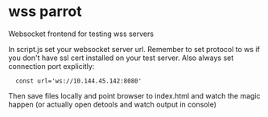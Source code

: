 wss parrot
=================

Websocket frontend for testing wss servers

In script.js set your websocket server url. Remember to set protocol to ws if you don't have ssl cert installed on your test server. Also always set connection port explicitly:

```
  const url='ws://10.144.45.142:8080'
```

Then save files locally and point browser to index.html and watch the magic happen (or actually open detools and watch output in console)